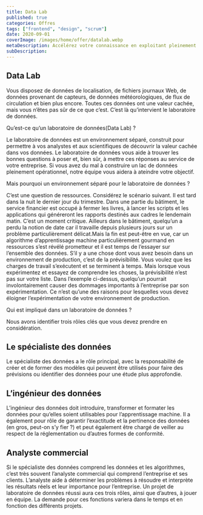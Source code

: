 ```yaml
---
title: Data Lab
published: true
categories: Offres
tags: ["frontend", "design", "scrum"]
date: 2020-09-01
coverImage: /images/home/offer/datalab.webp
metaDescription: Accélérez votre connaissance en exploitant pleinement le potentiel de vos données.
subDescription:
---
```

 
## Data Lab

Vous disposez de données de localisation, de fichiers journaux Web, de données provenant de capteurs, de données météorologiques, de flux de circulation et bien plus encore. Toutes ces données ont une valeur cachée, mais vous n’êtes pas sûr de ce que c’est. C’est là qu’intervient le laboratoire de données.

Qu’est-ce qu’un laboratoire de données(Data Lab) ?

Le laboratoire de données est un environnement séparé, construit pour permettre à vos analystes et aux scientifiques de découvrir la valeur cachée dans vos données. Le laboratoire de données vous aide à trouver les bonnes questions à poser et, bien sûr, à mettre ces réponses au service de votre entreprise. Si vous avez du mal à construire un lac de données pleinement opérationnel, notre équipe vous aidera à ateindre votre objectif.

Mais pourquoi un environnement séparé pour le laboratoire de données ?

C’est une question de ressources. Considérez le scénario suivant. Il est tard dans la nuit le dernier jour du trimestre. Dans une partie du bâtiment, le service financier est occupé à fermer les livres, à lancer les scripts et les applications qui généreront les rapports destinés aux cadres le lendemain matin. C’est un moment critique. Ailleurs dans le bâtiment, quelqu’un a perdu la notion de date car il travaille depuis plusieurs jours sur un problème particulièrement délicat.Mais la fin est peut-être en vue, car un algorithme d’apprentissage machine particulièrement gourmand en ressources s’est révélé prometteur et il est temps de l’essayer sur l’ensemble des données. S’il y a une chose dont vous avez besoin dans un environnement de production, c’est de la prévisibilité. Vous voulez que les charges de travail s’exécutent et se terminent à temps. Mais lorsque vous expérimentez et essayez de comprendre les choses, la prévisibilité n’est pas sur votre liste. Dans l’exemple ci-dessus, quelqu’un pourrait involontairement causer des dommages importants à l’entreprise par son expérimentation. Ce n’est qu’une des raisons pour lesquelles vous devez éloigner l’expérimentation de votre environnement de production.

Qui est impliqué dans un laboratoire de données ?

Nous avons identifier trois rôles clés que vous devez prendre en considération.

## Le spécialiste des données

Le spécialiste des données a le rôle principal, avec la responsabilité de créer et de former des modèles qui peuvent être utilisés pour faire des prévisions ou identifier des données pour une étude plus approfondie.

## L’ingénieur des données

L’ingénieur des données doit introduire, transformer et formater les données pour qu’elles soient utilisables pour l’apprentissage machine. Il a également pour rôle de garantir l’exactitude et la pertinence des données (en gros, peut-on s’y fier ?) et peut également être chargé de veiller au respect de la réglementation ou d’autres formes de conformité.

## Analyste commercial

Si le spécialiste des données comprend les données et les algorithmes, c’est très souvent l’analyste commercial qui comprend l’entreprise et ses clients. L’analyste aide à déterminer les problèmes à résoudre et interprète les résultats réels et leur importance pour l’entreprise. Un projet de laboratoire de données réussi aura ces trois rôles, ainsi que d’autres, à jouer en équipe. La demande pour ces fonctions variera dans le temps et en fonction des différents projets.
